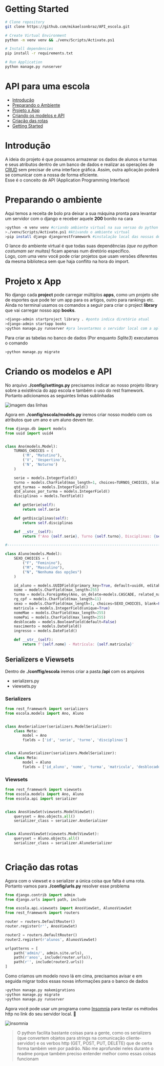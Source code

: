 # Getting Started
```bash
# Clone repository
git clone https://github.com/mikaelsonbraz/API_escola.git

# Create Virtual Environment
python -m venv venv && ./venv/Scripts/Activate.ps1

# Install dependencies
pip install -r requirements.txt

# Run Application
python manage.py runserver
```

# API para uma escola

* [Introdução](#introdução)
* [Preparando o Ambiente](#preparando-o-ambiente)
* [Projeto x App](#projeto-x-app)
* [Criando os modelos e API](#criando-os-modelos-e-api)
* [Criação das rotas](#criação-das-rotas)
* [Getting Started](#getting-started)

# Introdução
A ideia do projeto é que possamos armazenar os dados de alunos e turmas e seus atributos dentro de um banco de dados e realizar as operações de <a href="https://github.com/Mesheo/first-crud-django">CRUD</a> sem precisar de uma interface gráfica. Assim, outra aplicação poderá se comunicar com a nossa de forma eficiente.<br> Esse é o conceito de API (Application Programming Interface)

# Preparando o ambiente
Aqui temos a receita de bolo pra deixar a sua máquina pronta para levantar um servidor com o django e receber aquele **200** bonito na cara

```bash
>python -m venv venv #criando ambiente virtual na sua versao do python
>./venv/Scripts/Activate.ps1 #Ativando o ambiente virtual
>pip install django djangorestframework #instalação local das nossas dependências
```
O lance do ambiente virtual é que todas suas dependências *(que no python costumam ser muitas)*  ficam apenas num diretório específico. <br>
Logo, com uma venv você pode criar projetos que usam versões diferentes da mesma biblioteca sem que haja conflito na hora do import.

# Projeto x App
No django cada **project** pode carregar múltiplos **apps**, como um projeto site de esportes que pode ter um app para os artigos, outro para rankings etc.<br>
Ainda no terminal usamos os comandos a seguir para criar o project **library** que vai carregar nosso app **books**. 

```bash
>django-admin startproject library . #ponto indica diretório atual
>django-admin startapp books
>python manage.py runserver #pra levantarmos o servidor local com a aplicação
```

Para criar as tabelas no banco de dados (Por enquanto *Sqlite3*) executamos o comando
```bash
>python manage.py migrate
```

# Criando os modelos e API
No arquivo **./config/settings.py** precisamos indicar ao nosso projeto library sobre a existência do app escola e também o uso do rest framework. Portanto adicionamos as seguintes linhas sublinhadas

![imagem das linhas](config/img/INSTALLED_APPS.png)


Agora em **./config/escola/models.py** iremos criar nosso modelo com os atributos que um ano e um aluno devem ter.

```py
from django.db import models
from uuid import uuid4


class Ano(models.Model):
    TURNOS_CHOICES = (
        ('M', "Matutino"),
        ('V', 'Vespertino'),
        ('N', 'Noturno')
    )

    serie = models.IntegerField()
    turno = models.CharField(max_length=1, choices=TURNOS_CHOICES, blank=False, null=False)
    qtd_turmas = models.IntegerField()
    qtd_alunos_por_turma = models.IntegerField()
    disciplinas = models.TextField()

    def getSerie(self):
        return self.serie

    def getDisciplinas(self):
        return self.disciplinas

    def __str__(self):
        return f'Ano {self.serie}, Turno {self.turno}, Disciplinas: {self.disciplinas}'

#-----------------------------------------------------------------------------------------------------------------------

class Aluno(models.Model):
    SEXO_CHOICES = (
        ("F", "Feminino"),
        ("M", "Masculino"),
        ("N", "Nenhuma das opções")
    )

    id_aluno = models.UUIDField(primary_key=True, default=uuid4, editable=False)
    nome = models.CharField(max_length=255)
    turma = models.ForeignKey(Ano, on_delete=models.CASCADE, related_name='turmaAluno')
    rg_cpf = models.CharField(max_length=11)
    sexo = models.CharField(max_length=1, choices=SEXO_CHOICES, blank=False, null=False)
    matricula = models.IntegerField(unique=True)
    nomeMae = models.CharField(max_length=255)
    nomePai = models.CharField(max_length=255)
    desblocado = models.BooleanField(default=False)
    nascimento = models.DateField()
    ingresso = models.DateField()

    def __str__(self):
        return f'{self.nome} - Matrícula: {self.matricula}'

```
## Serializers e Viewsets
Dentro de **./conffig/escola** iremos criar a pasta **/api** com os arquivos 
* serializers.py 
* viewsets.py 

### Serializers
```py
from rest_framework import serializers
from escola.models import Ano, Aluno


class AnoSerializer(serializers.ModelSerializer):
    class Meta:
        model = Ano
        fields = ['id', 'serie', 'turno', 'disciplinas']


class AlunoSerializer(serializers.ModelSerializer):
    class Meta:
        model = Aluno
        fields = ['id_aluno', 'nome', 'turma', 'matricula', 'desblocado', 'nascimento', 'ingresso']

```

### Viewsets
```py
from rest_framework import viewsets
from escola.models import Ano, Aluno
from escola.api import serializer


class AnosViewSet(viewsets.ModelViewSet):
    queryset = Ano.objects.all()
    serializer_class = serializer.AnoSerializer


class AlunosViewSet(viewsets.ModelViewSet):
    queryset = Aluno.objects.all()
    serializer_class = serializer.AlunoSerializer
    
```
# Criação das rotas
Agora com o viewset e o serializer a única coisa que falta é uma rota. Portanto vamos para **./config/urls.py** resolver esse problema

```py
from django.contrib import admin
from django.urls import path, include

from escola.api.viewsets import AnosViewSet, AlunosViewSet
from rest_framework import routers

router = routers.DefaultRouter()
router.register(r'', AnosViewSet)

router2 = routers.DefaultRouter()
router2.register(r'alunos', AlunosViewSet)

urlpatterns = [
    path('admin/', admin.site.urls),
    path(r'anos', include(router.urls)),
    path(r'', include(router2.urls))
]

```
Como criamos um modelo novo lá em cima, precisamos avisar e em seguida migrar todos essas novas informações para o banco de dados

```bash
>python manage.py makemigrations 
>python manage.py migrate
>python manage.py runserver 
```
Agora você pode usar um programa como <a href="https://insomnia.rest/">Insomnia</a> para testar os métodos http no link do seu servidor local. 🥰

![insomnia](config/img/insomnia.png)

>O python facilita bastante coisas para a gente, como os serializers (que convertem objetos para strings na comunicação cliente-servidor) e os verbos http (GET, POST, PUT, DELETE) que de certa forma também vem por padrão. Não me aprofundei neles durante o readme porque também preciso entender melhor como essas coisas funcionam

